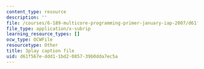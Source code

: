 ```yaml
---
content_type: resource
description: ''
file: /courses/6-189-multicore-programming-primer-january-iap-2007/d61f567eddd11bd2085739b0dda7ec5a_SI_GKdFQmds.srt
file_type: application/x-subrip
learning_resource_types: []
ocw_type: OCWFile
resourcetype: Other
title: 3play caption file
uid: d61f567e-ddd1-1bd2-0857-39b0dda7ec5a
---
```

